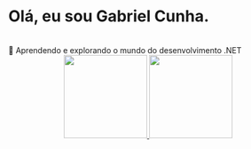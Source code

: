 # Olá, eu sou Gabriel Cunha.

<br>
🌱 Aprendendo e explorando o mundo do desenvolvimento .NET
<br>

<div align="center">
  <a href="https://www.linkedin.com/in/gbcunha/">
  <img height="150em" src="https://github-readme-stats.vercel.app/api?username=gbscunha&show_icons=true&theme=dark&include_all_commits=true&count_private=true](https://github-readme-stats.vercel.app/api?username=anuraghazra&theme=dark&show_icons=true)"/>
  <img height="150em" src="https://github-readme-stats.vercel.app/api/gist?id=bbfce31e0217a3689c8d961a356cb10d"/>
</div>
